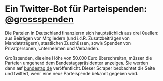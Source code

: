 # Ein Twitter-Bot für Parteispenden: [@grossspenden](https://twitter.com/grossspenden)

Die Parteien in Deutschland finanzieren sich hauptsächlich aus drei Quellen: aus Beiträgen von Mitgliedern (und i.d.R. Zusatzbeiträgen von Mandatsträgern), staatlichen Zuschüssen, sowie Spenden von Privatpersonen, Unternehmen und Verbänden.

Großspenden, die eine Höhe von 50.000 Euro überschreiten, müssen die Parteien umgehend dem Bundestagspräsidenten anzeigen. Sie werden dann auf [bundestag.de](https://www.bundestag.de/parlament/praesidium/parteienfinanzierung/fundstellen50000/2017/2017-inhalt/488236) veröffentlicht. Dieser Scraper beobachtet die Seite und twittert, wenn eine neue Parteispende bekannt gegeben wird.
